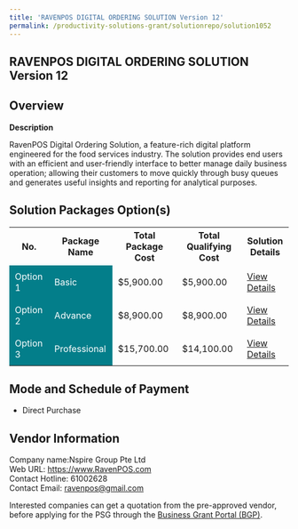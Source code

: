 ```yaml
---
title: 'RAVENPOS DIGITAL ORDERING SOLUTION Version 12'
permalink: /productivity-solutions-grant/solutionrepo/solution1052
---
```


## RAVENPOS DIGITAL ORDERING SOLUTION Version 12

## Overview

**Description**

RavenPOS Digital Ordering Solution, a feature-rich digital platform engineered for the food services industry. The solution provides end users with an efficient and user-friendly interface to better manage daily business operation; allowing their customers to move quickly through busy queues and generates useful insights and reporting for analytical purposes.

## Solution Packages Option(s)

<table>
<tr>
<th><b>No.</b></th>
<th><b>Package Name</b></th>
<th><b>Total Package Cost</b></th>
<th><b>Total Qualifying Cost</b></th>
<th><b>Solution Details</b></th>
</tr>
<tr>
<td style='padding: 10px; background-color: #037E8A; color: #FFFFFF;'>Option 1</td>
<td style='padding: 10px; background-color: #037E8A; color: #FFFFFF;'>Basic</td>
<td style='padding: 10px;'>$5,900.00</td>
<td style='padding: 10px;'>$5,900.00</td>
<td style='padding: 10px;'><a href='/images/psg/Nspire_RAVENPOS_DIGITAL_ORDERING_Desensitised_Part1.pdf' target='_blank'>View Details</a></td>
</tr>
<tr>
<td style='padding: 10px; background-color: #037E8A; color: #FFFFFF;'>Option 2</td>
<td style='padding: 10px; background-color: #037E8A; color: #FFFFFF;'>Advance</td>
<td style='padding: 10px;'>$8,900.00</td>
<td style='padding: 10px;'>$8,900.00</td>
<td style='padding: 10px;'><a href='/images/psg/Nspire_RAVENPOS_DIGITAL_ORDERING_Desensitised_Part2.pdf' target='_blank'>View Details</a></td>
</tr>
<tr>
<td style='padding: 10px; background-color: #037E8A; color: #FFFFFF;'>Option 3</td>
<td style='padding: 10px; background-color: #037E8A; color: #FFFFFF;'>Professional</td>
<td style='padding: 10px;'>$15,700.00</td>
<td style='padding: 10px;'>$14,100.00</td>
<td style='padding: 10px;'><a href='/images/psg/Nspire_RAVENPOS_DIGITAL_ORDERING_Desensitised_Part3.pdf' target='_blank'>View Details</a></td>
</tr>
</table>

## Mode and Schedule of Payment

 - Direct Purchase

## Vendor Information

 Company name:Nspire Group Pte Ltd<br>Web URL: https://www.RavenPOS.com <br>Contact Hotline: 61002628 <br>Contact Email: ravenpos@gmail.com 

Interested companies can get a quotation from the pre-approved vendor, before applying for the PSG through the <a href='https://www.businessgrants.gov.sg/' target='_blank' rel='noopener'>Business Grant Portal (BGP)</a>.

<script src="/jquery/resize-tables.js"></script>
